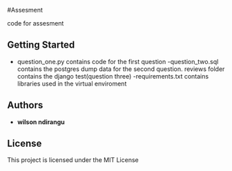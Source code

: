 #Assesment

code for assesment


## Getting Started

- question_one.py contains code for the first question
-question_two.sql contains the postgres dump data for the second question.
reviews folder contains the django test(question three)
-requirements.txt contains libraries used in the virtual enviroment


## Authors

* **wilson ndirangu** 

## License

This project is licensed under the MIT License 
